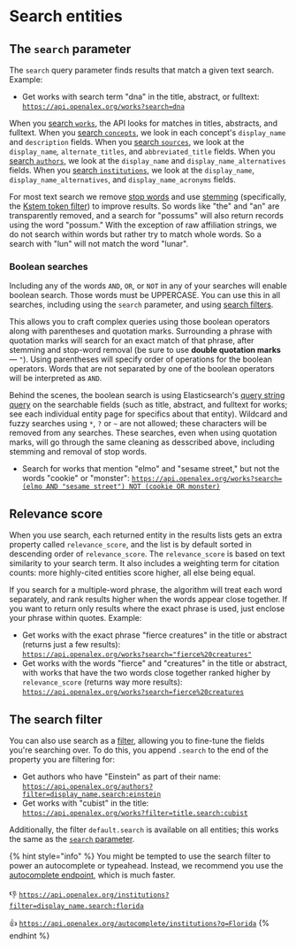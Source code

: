 # Search entities

## The `search` parameter

The `search` query parameter finds results that match a given text search. Example:

* Get works with search term "dna" in the title, abstract, or fulltext:\
  [`https://api.openalex.org/works?search=dna`](https://api.openalex.org/works?search=dna)

When you [search `works`](../../api-entities/works/search-works.md), the API looks for matches in titles, abstracts, and fulltext. When you [search `concepts`](../../api-entities/concepts/search-concepts.md), we look in each concept's `display_name` and `description` fields. When you [search `sources`](../../api-entities/sources/search-sources.md), we look at the `display_name`_,_ `alternate_titles`, and `abbreviated_title` fields. When you [search `authors`](../../api-entities/authors/search-authors.md), we look at the `display_name` and `display_name_alternatives` fields. When you [search `institutions`](../../api-entities/institutions/search-institutions.md), we look at the `display_name`, `display_name_alternatives`, and `display_name_acronyms` fields.

For most text search we remove [stop words](https://www.elastic.co/guide/en/elasticsearch/reference/current/analysis-stop-tokenfilter.html) and use [stemming](https://en.wikipedia.org/wiki/Stemming) (specifically, the [Kstem token filter](https://www.elastic.co/guide/en/elasticsearch/reference/current/analysis-kstem-tokenfilter.html)) to improve results. So words like "the" and "an" are transparently removed, and a search for "possums" will also return records using the word "possum." With the exception of raw affiliation strings, we do not search within words but rather try to match whole words. So a search with "lun" will not match the word "lunar".

### Boolean searches

Including any of the words `AND`, `OR`, or `NOT` in any of your searches will enable boolean search. Those words must be UPPERCASE. You can use this in all searches, including using the `search` parameter, and using [search filters](#the-search-filter).

This allows you to craft complex queries using those boolean operators along with parentheses and quotation marks. Surrounding a phrase with quotation marks will search for an exact match of that phrase, after stemming and stop-word removal (be sure to use **double quotation marks** — `"`). Using parentheses will specify order of operations for the boolean operators. Words that are not separated by one of the boolean operators will be interpreted as `AND`.

Behind the scenes, the boolean search is using Elasticsearch's [query string query](https://www.elastic.co/guide/en/elasticsearch/reference/current/query-dsl-query-string-query.html) on the searchable fields (such as title, abstract, and fulltext for works; see each individual entity page for specifics about that entity). Wildcard and fuzzy searches using `*`, `?` or `~` are not allowed; these characters will be removed from any searches. These searches, even when using quotation marks, will go through the same cleaning as desscribed above, including stemming and removal of stop words.

* Search for works that mention "elmo" and "sesame street," but not the words "cookie" or "monster": [`https://api.openalex.org/works?search=(elmo AND "sesame street") NOT (cookie OR monster)`](https://api.openalex.org/works?search=%28elmo%20AND%20%22sesame%20street%22%29%20NOT%20%28cookie%20OR%20monster%29)

## Relevance score

When you use search, each returned entity in the results lists gets an extra property called `relevance_score`, and the list is by default sorted in descending order of `relevance_score`. The `relevance_score` is based on text similarity to your search term. It also includes a weighting term for citation counts: more highly-cited entities score higher, all else being equal.

If you search for a multiple-word phrase, the algorithm will treat each word separately, and rank results higher when the words appear close together. If you want to return only results where the exact phrase is used, just enclose your phrase within quotes. Example:

* Get works with the exact phrase "fierce creatures" in the title or abstract (returns just a few results):\
  [`https://api.openalex.org/works?search="fierce%20creatures"`](https://api.openalex.org/works?search=%22fierce%20creatures%22)
* Get works with the words "fierce" and "creatures" in the title or abstract, with works that have the two words close together ranked higher by `relevance_score` (returns way more results):\
  [`https://api.openalex.org/works?search=fierce%20creatures`](https://api.openalex.org/works?search=fierce%20creatures)

## The search filter

You can also use search as a [filter](./filter-entity-lists.md), allowing you to fine-tune the fields you're searching over. To do this, you append `.search` to the end of the property you are filtering for:

* Get authors who have "Einstein" as part of their name:\
  [`https://api.openalex.org/authors?filter=display_name.search:einstein`](https://api.openalex.org/authors?filter=display\_name.search:einstein)
* Get works with "cubist" in the title:\
  [`https://api.openalex.org/works?filter=title.search:cubist`](https://api.openalex.org/works?filter=title.search:cubist)

Additionally, the filter `default.search` is available on all entities; this works the same as the [`search` parameter](#the-search-parameter).

{% hint style="info" %}
You might be tempted to use the search filter to power an autocomplete or typeahead. Instead, we recommend you use the [autocomplete endpoint](autocomplete-entities.md), which is much faster.\
\
👎 [`https://api.openalex.org/institutions?filter=display_name.search:florida`](https://api.openalex.org/institutions?filter=display\_name.search:florida)

👍 [`https://api.openalex.org/autocomplete/institutions?q=Florida`](https://api.openalex.org/autocomplete/institutions?q=Florida)
{% endhint %}
